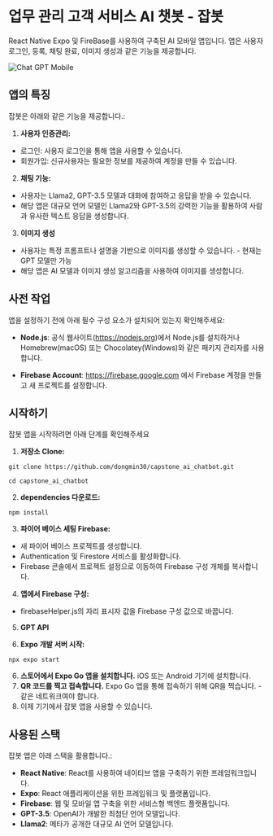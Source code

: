 # 업무 관리 고객 서비스 AI 챗봇 - 잡봇

React Native Expo 및 FireBase를 사용하여 구축된 AI 모바일 앱입니다.
앱은 사용자 로그인, 등록, 채팅 완료, 이미지 생성과 같은 기능을 제공합니다.

![Chat GPT Mobile](https://i.ibb.co/RcNyyT6/chatgpt.png)

## 앱의 특징

잡봇은 아래와 같은 기능을 제공합니다.:

1. **사용자 인증관리:**

-   로그인: 사용자 로그인을 통해 앱을 사용할 수 있습니다.
-   회원가입: 신규사용자는 필요한 정보를 제공하여 계정을 만들 수 있습니다.

2. **채팅 기능:**

-   사용자는 Llama2, GPT-3.5 모델과 대화에 참여하고 응답을 받을 수 있습니다.
-   해당 앱은 대규모 언어 모델인 Llama2와 GPT-3.5의 강력한 기능을 활용하여 사람과 유사한 텍스트 응답을 생성합니다.

3. **이미지 생성**

-   사용자는 특정 프롬프트나 설명을 기반으로 이미지를 생성할 수 있습니다. - 현재는 GPT 모델만 가능
-   해당 앱은 AI 모델과 이미지 생성 알고리즘을 사용하여 이미지를 생성합니다.

## 사전 작업

앱을 설정하기 전에 아래 필수 구성 요소가 설치되어 있는지 확인해주세요:

-   **Node.js**: 공식 웹사이트(https://nodejs.org)에서 Node.js를 설치하거나 Homebrew(macOS) 또는 Chocolatey(Windows)와 같은 패키지 관리자를 사용합니다.

-   **Firebase Account**: https://firebase.google.com 에서 Firebase 계정을 만들고 새 프로젝트를 설정합니다.

## 시작하기

잡봇 앱을 시작하려면 아래 단계를 확인해주세요

1. **저장소 Clone:**

```shell
git clone https://github.com/dongmin30/capstone_ai_chatbot.git

cd capstone_ai_chatbot
```

2. **dependencies 다운로드:**

```shell
npm install
```

3. **파이어 베이스 세팅 Firebase:**

-   새 파이어 베이스 프로젝트를 생성합니다.
-   Authentication 및 Firestore 서비스를 활성화합니다.
-   Firebase 콘솔에서 프로젝트 설정으로 이동하여 Firebase 구성 개체를 복사합니다.

4. **앱에서 Firebase 구성:**

-   firebaseHelper.js의 자리 표시자 값을 Firebase 구성 값으로 바꿉니다.

5. **GPT API**

6. **Expo 개발 서버 시작:**

```shell
npx expo start
```

6. **스토어에서 Expo Go 앱을 설치합니다.** iOS 또는 Android 기기에 설치합니다.
7. **QR 코드를 찍고 접속합니다.** Expo Go 앱을 통해 접속하기 위해 QR을 찍습니다. - 같은 네트워크여야 합니다.
8. 이제 기기에서 잡봇 앱을 사용할 수 있습니다.

## 사용된 스택

잡봇 앱은 아래 스택을 활용합니다.:

-   **React Native**: React를 사용하여 네이티브 앱을 구축하기 위한 프레임워크입니다.
-   **Expo**: React 애플리케이션을 위한 프레임워크 및 플랫폼입니다.
-   **Firebase**: 웹 및 모바일 앱 구축을 위한 서비스형 백엔드 플랫폼입니다.
-   **GPT-3.5**: OpenAI가 개발한 최첨단 언어 모델입니다.
-   **Llama2**: 메타가 공개한 대규모 AI 언어 모델입니다.
